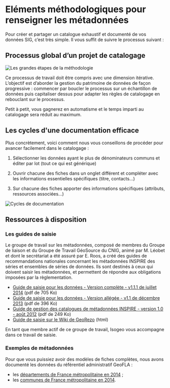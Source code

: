 # Eléments méthodologiques pour renseigner les métadonnées

Pour créer et partager un catalogue exhaustif et documenté de vos données SIG, c’est très simple. Il vous suffit de suivre le processus suivant :

## Processus global d’un projet de catalogage

![Les grandes étapes de la méthodologie](/images/method_schema_cataloging_micro.png "Les étapes d&apos;un projet de catalogage")

Ce processus de travail doit être compris avec une dimension itérative. L’objectif est d’aborder la gestion du patrimoine de données de façon progressive : commencer par boucler le processus sur un échantillon de données puis capitaliser dessus pour adapter les règles de catalogage en rebouclant sur le processus.

Petit à petit, vous gagnerez en automatisme et le temps imparti au catalogage sera réduit au maximum.

## Les cycles d&apos;une documentation efficace

Plus concrètement, voici comment nous vous conseillons de procéder pour avancer facilement dans le catalogage :

1.	Sélectionner les données ayant le plus de dénominateurs communs et éditer par lot (tout ce qui est générique)

2.	Ouvrir chacune des fiches dans un onglet différent et compléter avec les informations essentielles spécifiques (titre, contacts…)

3.	Sur chacune des fiches apporter des informations spécifiques (attributs, ressources associées…)

![Cycles de documentation](/images/method_schema_documentation_cycles.png "Les itérations de la méthodologie de catalogage")

## Ressources à disposition

### Les guides de saisie

Le groupe de travail sur les métadonnées, composé de membres du Groupe de liaison et du Groupe de Travail GéoSource du CNIG, animé par M. Léobet et dont le secrétariat a été assuré par E. Roos, a créé des guides de recommandations nationales concernant les métadonnées INSPIRE des séries et ensembles de séries de données. Ils sont destinés à ceux qui doivent saisir les métadonnées, et permettent de répondre aux obligations imposées par la règlementation.

* [Guide de saisie pour les données - Version complète - v1.1.1 de juillet 2014](http://cnig.gouv.fr/wp-content/uploads/2014/07/Guide-de-saisie-des-%C3%A9l%C3%A9ments-de-m%C3%A9tadonn%C3%A9es-INSPIRE-v1.1.1.pdf) (pdf de 705 Ko)
* [Guide de saisie pour les données - Version allégée - v1.1 de décembre 2013](http://cnig.gouv.fr/wp-content/uploads/2014/01/Guide-de-saisie-des-%C3%A9l%C3%A9ments-de-m%C3%A9tadonn%C3%A9es-INSPIRE-v1.1-final-light.pdf) (pdf de 396 Ko)
* [Guide de gestion des catalogues de métadonnées INSPIRE - version 1.0 - août 2012](http://inspire.ign.fr/sites/all/files/2012-08-20_guide-catalogues-md-inspire-v1.0.pdf) (pdf de 249 Ko)
* [Guide de saisie sur le Wiki de GeoRezo](http://georezo.net/wiki/main/donnees/inspire/aide_a_la_saisie_des_metadonnees_inspire) (html)

En tant que membre actif de ce groupe de travail, Isogeo vous accompagne dans ce travail de saisie.

### Exemples de métadonnées

Pour que vous puissiez avoir des modèles de fiches complètes, nous avons documenté les données du référentiel administratif GeoFLA :

* les [départements de France métropolitaine en 2014](http://open.isogeo.com/s/344d51c3edfb435daf9d98d948fa207e/Sbd1w7PgqE8n7LDq3azRqNhiMHZf0/m/754209f115c040a48d43ffc262b16500) ;
* les [communes de France métropolitaine en 2014](http://open.isogeo.com/s/344d51c3edfb435daf9d98d948fa207e/Sbd1w7PgqE8n7LDq3azRqNhiMHZf0/m/fa079cbb63cd4099bf249e572dbf4563).

